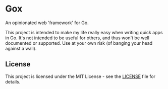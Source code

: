 # Gox

An opinionated web 'framework' for Go.

This project is intended to make my life really easy when writing quick apps in Go. It's not intended to be useful for others, and thus won't be well documented or supported. Use at your own risk (of banging your head against a wall).

## License

This project is licensed under the MIT License - see the [LICENSE](./LICENSE) file for details.
